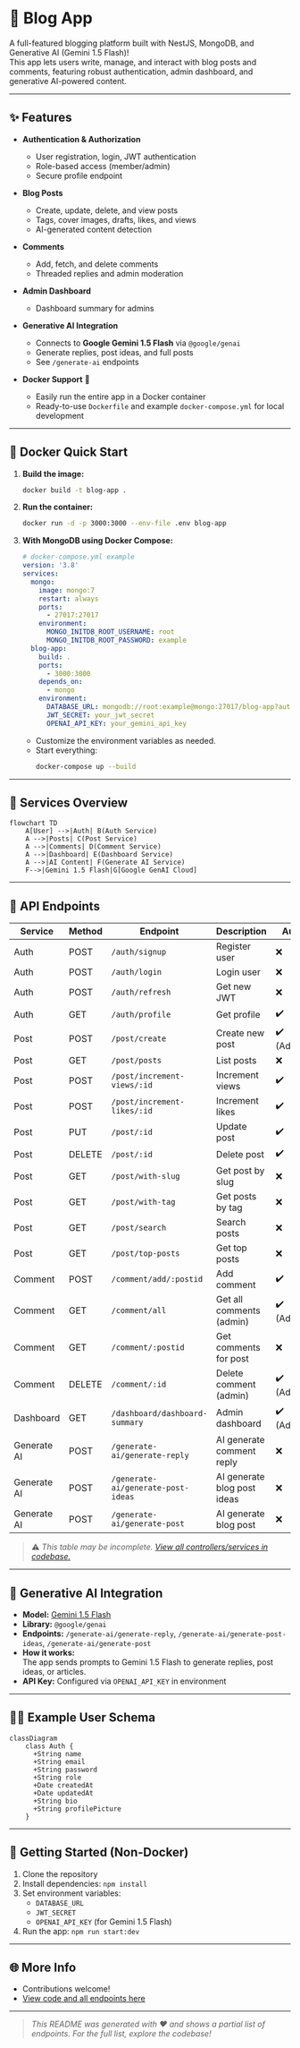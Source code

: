 # 📝 Blog App

A full-featured blogging platform built with NestJS, MongoDB, and Generative AI (Gemini 1.5 Flash)!  
This app lets users write, manage, and interact with blog posts and comments, featuring robust authentication, admin dashboard, and generative AI-powered content.

---

## ✨ Features

- **Authentication & Authorization**
  - User registration, login, JWT authentication
  - Role-based access (member/admin)
  - Secure profile endpoint

- **Blog Posts**
  - Create, update, delete, and view posts
  - Tags, cover images, drafts, likes, and views
  - AI-generated content detection

- **Comments**
  - Add, fetch, and delete comments
  - Threaded replies and admin moderation

- **Admin Dashboard**
  - Dashboard summary for admins

- **Generative AI Integration**
  - Connects to **Google Gemini 1.5 Flash** via `@google/genai`
  - Generate replies, post ideas, and full posts
  - See `/generate-ai` endpoints

- **Docker Support** 🐳
  - Easily run the entire app in a Docker container
  - Ready-to-use `Dockerfile` and example `docker-compose.yml` for local development

---

## 🐳 Docker Quick Start

1. **Build the image:**
   ```sh
   docker build -t blog-app .
   ```
2. **Run the container:**
   ```sh
   docker run -d -p 3000:3000 --env-file .env blog-app
   ```
3. **With MongoDB using Docker Compose:**
   ```yaml
   # docker-compose.yml example
   version: '3.8'
   services:
     mongo:
       image: mongo:7
       restart: always
       ports:
         - 27017:27017
       environment:
         MONGO_INITDB_ROOT_USERNAME: root
         MONGO_INITDB_ROOT_PASSWORD: example
     blog-app:
       build: .
       ports:
         - 3000:3000
       depends_on:
         - mongo
       environment:
         DATABASE_URL: mongodb://root:example@mongo:27017/blog-app?authSource=admin
         JWT_SECRET: your_jwt_secret
         OPENAI_API_KEY: your_gemini_api_key
   ```
   - Customize the environment variables as needed.
   - Start everything:  
     ```sh
     docker-compose up --build
     ```

---

## 🧩 Services Overview

```mermaid
flowchart TD
    A[User] -->|Auth| B(Auth Service)
    A -->|Posts| C(Post Service)
    A -->|Comments| D(Comment Service)
    A -->|Dashboard| E(Dashboard Service)
    A -->|AI Content| F(Generate AI Service)
    F-->|Gemini 1.5 Flash|G[Google GenAI Cloud]
```

---

## 🚦 API Endpoints

| Service      | Method | Endpoint                           | Description                    | Auth       |
|--------------|--------|------------------------------------|--------------------------------|------------|
| Auth         | POST   | `/auth/signup`                     | Register user                  | ❌         |
| Auth         | POST   | `/auth/login`                      | Login user                     | ❌         |
| Auth         | POST   | `/auth/refresh`                    | Get new JWT                    | ❌         |
| Auth         | GET    | `/auth/profile`                    | Get profile                    | ✔️         |
| Post         | POST   | `/post/create`                     | Create new post                | ✔️ (Admin) |
| Post         | GET    | `/post/posts`                      | List posts                     | ❌         |
| Post         | POST   | `/post/increment-views/:id`        | Increment views                | ✔️         |
| Post         | POST   | `/post/increment-likes/:id`        | Increment likes                | ✔️         |
| Post         | PUT    | `/post/:id`                        | Update post                    | ✔️         |
| Post         | DELETE | `/post/:id`                        | Delete post                    | ✔️         |
| Post         | GET    | `/post/with-slug`                  | Get post by slug               | ❌         |
| Post         | GET    | `/post/with-tag`                   | Get posts by tag               | ❌         |
| Post         | GET    | `/post/search`                     | Search posts                   | ❌         |
| Post         | GET    | `/post/top-posts`                  | Get top posts                  | ❌         |
| Comment      | POST   | `/comment/add/:postid`             | Add comment                    | ✔️         |
| Comment      | GET    | `/comment/all`                     | Get all comments (admin)       | ✔️ (Admin) |
| Comment      | GET    | `/comment/:postid`                 | Get comments for post          | ❌         |
| Comment      | DELETE | `/comment/:id`                     | Delete comment (admin)         | ✔️ (Admin) |
| Dashboard    | GET    | `/dashboard/dashboard-summary`     | Admin dashboard                | ✔️ (Admin) |
| Generate AI  | POST   | `/generate-ai/generate-reply`      | AI generate comment reply      | ❌         |
| Generate AI  | POST   | `/generate-ai/generate-post-ideas` | AI generate blog post ideas    | ❌         |
| Generate AI  | POST   | `/generate-ai/generate-post`       | AI generate blog post          | ❌         |

> ⚠️ *This table may be incomplete. [View all controllers/services in codebase.](https://github.com/AboEl3iz/blog-app/search?q=%40Controller)*

---

## 🤖 Generative AI Integration

- **Model:** [Gemini 1.5 Flash](https://ai.google.dev/)
- **Library:** `@google/genai`
- **Endpoints:** `/generate-ai/generate-reply`, `/generate-ai/generate-post-ideas`, `/generate-ai/generate-post`
- **How it works:**  
  The app sends prompts to Gemini 1.5 Flash to generate replies, post ideas, or articles.
- **API Key:** Configured via `OPENAI_API_KEY` in environment

---

## 🧑‍💻 Example User Schema

```mermaid
classDiagram
    class Auth {
      +String name
      +String email
      +String password
      +String role
      +Date createdAt
      +Date updatedAt
      +String bio
      +String profilePicture
    }
```

---

## 🏁 Getting Started (Non-Docker)

1. Clone the repository
2. Install dependencies: `npm install`
3. Set environment variables:
   - `DATABASE_URL`
   - `JWT_SECRET`
   - `OPENAI_API_KEY` (for Gemini 1.5 Flash)
4. Run the app: `npm run start:dev`

---

## 🌐 More Info

- Contributions welcome!
- [View code and all endpoints here](https://github.com/AboEl3iz/blog-app/search?q=%40Controller)

---

> _This README was generated with ❤️ and shows a partial list of endpoints. For the full list, explore the codebase!_
